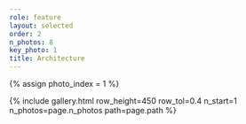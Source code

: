 ```yaml
---
role: feature
layout: selected
order: 2
n_photos: 8
key_photo: 1
title: Architecture
---
```


{% assign photo_index = 1 %}

{% include gallery.html row_height=450 row_tol=0.4 n_start=1 n_photos=page.n_photos path=page.path %}